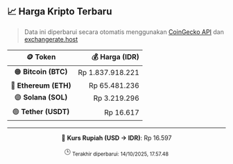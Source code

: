 

<!-- HARGA_KRIPTO -->
## 📈 Harga Kripto Terbaru

> Data ini diperbarui secara otomatis menggunakan [CoinGecko API](https://www.coingecko.com/) dan [exchangerate.host](https://exchangerate.host/)

<div align="center">

| 🪙 Token | 💰 Harga (IDR) |
|:------:|---------------:|
| 🟠 **Bitcoin (BTC)**   | Rp 1.837.918.221 |
| 🔵 **Ethereum (ETH)**  | Rp 65.481.236 |
| 🟣 **Solana (SOL)**    | Rp 3.219.296 |
| 🟢 **Tether (USDT)**   | Rp 16.617 |

---

💱 **Kurs Rupiah (USD → IDR)**: Rp 16.597

🕒 <sub>Terakhir diperbarui: 14/10/2025, 17.57.48</sub>

</div>
<!-- /HARGA_KRIPTO -->